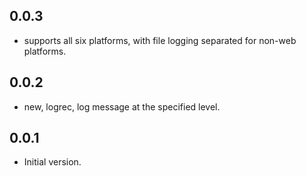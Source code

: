 ## 0.0.3

- supports all six platforms, with file logging separated for non-web platforms.

## 0.0.2

- new, logrec, log message at the specified level.

## 0.0.1

- Initial version.
